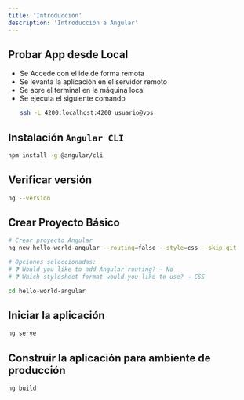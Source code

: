 ```yaml
---
title: 'Introducción'
description: 'Introducción a Angular'
---
```


## Probar App desde Local
- Se Accede con el ide de forma remota
- Se levanta la aplicación en el servidor remoto
- Se abre el terminal en la máquina local
- Se ejecuta el siguiente comando
    ```bash
    ssh -L 4200:localhost:4200 usuario@vps
    ```

## Instalación `Angular CLI`
```bash
npm install -g @angular/cli
```

## Verificar versión
```bash
ng --version
```

## Crear Proyecto Básico
```bash
# Crear proyecto Angular
ng new hello-world-angular --routing=false --style=css --skip-git

# Opciones seleccionadas:
# ❓ Would you like to add Angular routing? → No
# ❓ Which stylesheet format would you like to use? → CSS

cd hello-world-angular
```

## Iniciar la aplicación
```bash
ng serve
```

## Construir la aplicación para ambiente de producción
```bash
ng build
```